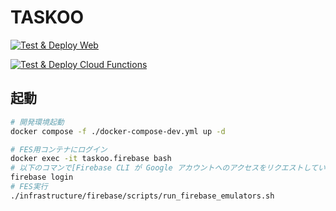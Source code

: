 # TASKOO

[![Test & Deploy Web](https://github.com/undefeated-davout/taskoo/actions/workflows/test-deploy-web.yml/badge.svg)](https://github.com/undefeated-davout/taskoo/actions/workflows/test-deploy-web.yml)

[![Test & Deploy Cloud Functions](https://github.com/undefeated-davout/taskoo/actions/workflows/test-deploy-functions.yml/badge.svg)](https://github.com/undefeated-davout/taskoo/actions/workflows/test-deploy-functions.yml)

## 起動

```bash
# 開発環境起動
docker compose -f ./docker-compose-dev.yml up -d

# FES用コンテナにログイン
docker exec -it taskoo.firebase bash
# 以下のコマンで[Firebase CLI が Google アカウントへのアクセスをリクエストしています]に許可
firebase login
# FES実行
./infrastructure/firebase/scripts/run_firebase_emulators.sh
```
